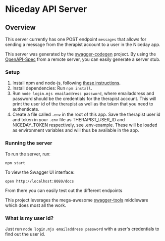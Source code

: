 # Niceday API Server

## Overview
This server currently has one POST endpoint `messages` that allows for sending a message
from the therapist account to a user in the Niceday app.

This server was generated by the [swagger-codegen](https://github.com/swagger-api/swagger-codegen) project.  By using the [OpenAPI-Spec](https://github.com/OAI/OpenAPI-Specification) from a remote server, you can easily generate a server stub.

### Setup
1. Install npm and node-js, following [these instructions](https://www.npmjs.com/get-npm).
2. Install dependencies: Run `npm install`.
3. Run `node login.mjs emailaddress password`, 
where emailaddress and password should be the credentials for the therapist account. 
This will print the user id of the therapist as well as the token that you need to authenticate.
4. Create a file called `.env` in the root of this app.
Save the therapist user id and token in your `.env` file as THERAPIST_USER_ID and NICEDAY_TOKEN respectively,
see .env-example. These will be loaded as environment variables and will thus be available in the app.

### Running the server
To run the server, run:

```
npm start
```

To view the Swagger UI interface:

```
open http://localhost:8080/docs
```

From there you can easily test out the different endpoints

This project leverages the mega-awesome [swagger-tools](https://github.com/apigee-127/swagger-tools) middleware which does most all the work.

### What is my user id?
Just run `node login.mjs emailaddress password` with a user's credentials to find out the user id.